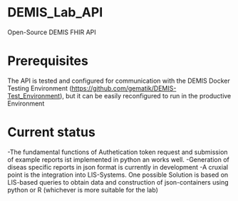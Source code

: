 # DEMIS_Lab_API
Open-Source DEMIS FHIR API

# Prerequisites
The API is tested and configured for communication with the DEMIS Docker Testing Environment (https://github.com/gematik/DEMIS-Test_Environment), but it can be easily reconfigured to run in the productive Environment

# Current status
-The fundamental functions of Authetication token request and submission of example reports ist implemented in python an works well.
-Generation of diseas specific reports in json format is currently in development
-A cruxial point is the integration into LIS-Systems. One possible Solution is based on LIS-based queries to obtain data and construction of json-containers using python or R (whichever is more suitable for the lab) 
